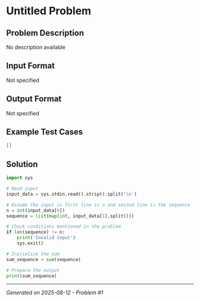 # Untitled Problem

## Problem Description
No description available

## Input Format
Not specified

## Output Format
Not specified

## Example Test Cases
```json
[]
```

## Solution
```python
import sys

# Read input
input_data = sys.stdin.read().strip().split('\n')

# Assume the input is first line is n and second line is the sequence
n = int(input_data[0])
sequence = list(map(int, input_data[1].split()))

# Check conditions mentioned in the problem
if len(sequence) != n:
    print('Invalid input')
    sys.exit()

# Initialize the sum
sum_sequence = sum(sequence)

# Prepare the output
print(sum_sequence)
```

---
*Generated on 2025-08-12 - Problem #1*